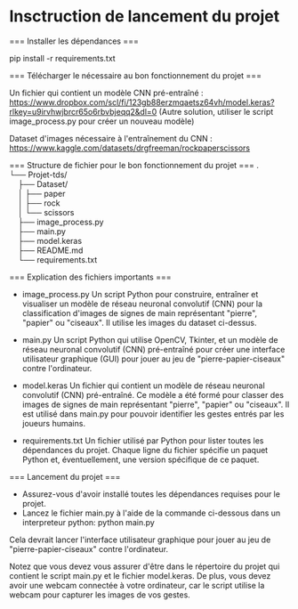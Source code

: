 # Insctruction de lancement du projet

=== Installer les dépendances ===

pip install -r requirements.txt

=== Télécharger le nécessaire au bon fonctionnement du projet ===

Un fichier qui contient un modèle CNN pré-entraîné : https://www.dropbox.com/scl/fi/123gb88erzmqaetsz64vh/model.keras?rlkey=u9irvhwjbrcr65o6rbvbjeqq2&dl=0
(Autre solution, utiliser le script image_process.py pour créer un nouveau modèle)

Dataset d'images nécessaire à l'entraînement du CNN : https://www.kaggle.com/datasets/drgfreeman/rockpaperscissors

=== Structure de fichier pour le bon fonctionnement du projet ===
.  
└── Projet-tds/  
&nbsp;&nbsp;&nbsp;&nbsp;├── Dataset/  
&nbsp;&nbsp;&nbsp;&nbsp;│   ├── paper  
&nbsp;&nbsp;&nbsp;&nbsp;│   ├── rock  
&nbsp;&nbsp;&nbsp;&nbsp;│   └── scissors  
&nbsp;&nbsp;&nbsp;&nbsp;├── image_process.py  
&nbsp;&nbsp;&nbsp;&nbsp;├── main.py  
&nbsp;&nbsp;&nbsp;&nbsp;├── model.keras  
&nbsp;&nbsp;&nbsp;&nbsp;├── README.md  
&nbsp;&nbsp;&nbsp;&nbsp;└── requirements.txt  

=== Explication des fichiers importants ===

- image_process.py
    Un script Python pour construire, entraîner et visualiser un modèle de réseau neuronal convolutif (CNN) pour la classification d'images de signes de main représentant "pierre", "papier" ou "ciseaux". Il utilise les images du dataset ci-dessus.

- main.py
    Un script Python qui utilise OpenCV, Tkinter, et un modèle de réseau neuronal convolutif (CNN) pré-entraîné pour créer une interface utilisateur graphique (GUI) pour jouer au jeu de "pierre-papier-ciseaux" contre l'ordinateur.

- model.keras
    Un fichier qui contient un modèle de réseau neuronal convolutif (CNN) pré-entraîné. Ce modèle a été formé pour classer des images de signes de main représentant "pierre", "papier" ou "ciseaux". Il est utilisé dans main.py pour pouvoir identifier les gestes entrés par les joueurs humains.

- requirements.txt
    Un fichier utilisé par Python pour lister toutes les dépendances du projet. Chaque ligne du fichier spécifie un paquet Python et, éventuellement, une version spécifique de ce paquet.

=== Lancement du projet ===

 - Assurez-vous d'avoir installé toutes les dépendances requises pour le projet.
 - Lancez le fichier main.py à l'aide de la commande ci-dessous dans un interpreteur python:
    python main.py

Cela devrait lancer l'interface utilisateur graphique pour jouer au jeu de "pierre-papier-ciseaux" contre l'ordinateur.

Notez que vous devez vous assurer d'être dans le répertoire du projet qui contient le script main.py et le fichier model.keras. De plus, vous devez avoir une webcam connectée à votre ordinateur, car le script utilise la webcam pour capturer les images de vos gestes.

